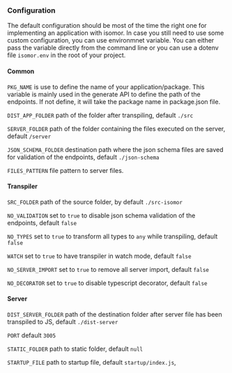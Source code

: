 ### Configuration

The default configuration should be most of the time the right one for implementing an application with isomor. In case you still need to use some custom configuration, you can use environmnet variable. You can either pass the variable directly from the command line or you can use a dotenv file `isomor.env` in the root of your project.

#### Common

`PKG_NAME` is use to define the name of your application/package. This variable is mainly used in the generate API to define the path of the endpoints. If not define, it will take the package name in package.json file.

`DIST_APP_FOLDER` path of the folder after transpiling, default `./src`

`SERVER_FOLDER` path of the folder containing the files executed on the server, default `/server`

`JSON_SCHEMA_FOLDER` destination path where the json schema files are saved for validation of the endpoints, default `./json-schema`

`FILES_PATTERN` file pattern to server files.

#### Transpiler

`SRC_FOLDER` path of the source folder, by default `./src-isomor`

`NO_VALIDATION` set to `true` to disable json schema validation of the endpoints, default `false`

`NO_TYPES` set to `true` to transform all types to `any` while transpiling, default `false`

`WATCH` set to `true` to have transpiler in watch mode, default `false`

`NO_SERVER_IMPORT` set to `true` to remove all server import, default `false`

`NO_DECORATOR` set to `true` to disable typescript decorator, default `false`

#### Server

`DIST_SERVER_FOLDER` path of the destination folder after server file has been transpiled to JS, default `./dist-server`

`PORT` default `3005`

`STATIC_FOLDER` path to static folder, default `null`

`STARTUP_FILE` path to startup file, default `startup/index.js`,
